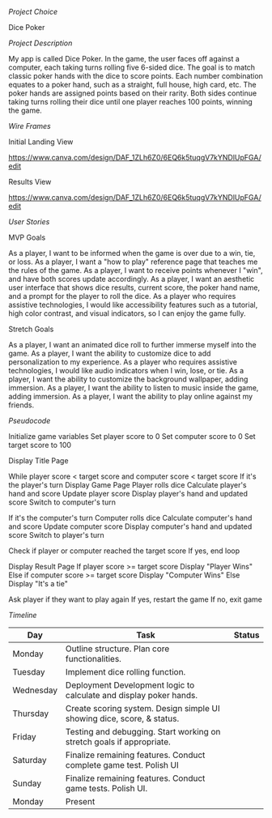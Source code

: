 *Project Choice*

Dice Poker

*Project Description*

My app is called Dice Poker. In the game, the user faces off against a computer, each taking turns rolling five 6-sided dice. The goal is to match classic poker hands with the dice to score points. Each number combination equates to a poker hand, such as a straight, full house, high card, etc. The poker hands are assigned points based on their rarity. Both sides continue taking turns rolling their dice until one player reaches 100 points, winning the game. 

*Wire Frames*

Initial Landing View

https://www.canva.com/design/DAF_1ZLh6Z0/6EQ6k5tuqgV7kYNDlUpFGA/edit

Results View

https://www.canva.com/design/DAF_1ZLh6Z0/6EQ6k5tuqgV7kYNDlUpFGA/edit

*User Stories*

MVP Goals

As a player, I want to be informed when the game is over due to a win, tie, or loss. 
As a player, I want a "how to play" reference page that teaches me the rules of the game. 
As a player, I want to receive points whenever I "win", and have both scores update accordingly. 
As a player, I want an aesthetic user interface that shows dice results, current score, the poker hand name, and a prompt for the player to roll the dice. 
As a player who requires assistive technologies, I would like accessibility features such as a tutorial, high color contrast, and visual indicators, so I can enjoy the game fully. 

Stretch Goals 

As a player, I want an animated dice roll to further immerse myself into the game. 
As a player, I want the ability to customize dice to add personalization to my experience. 
As a player who requires assistive technologies, I would like audio indicators when I win, lose, or tie. 
As a player, I want the ability to customize the background wallpaper, adding immersion.
As a player, I want the ability to listen to music inside the game, adding immersion. 
As a player, I want the ability to play online against my friends. 

*Pseudocode*

Initialize game variables
  Set player score to 0
  Set computer score to 0
  Set target score to 100

Display Title Page

While player score < target score and computer score < target score
  If it's the player's turn
    Display Game Page
    Player rolls dice
    Calculate player's hand and score
    Update player score
    Display player's hand and updated score
    Switch to computer's turn

  If it's the computer's turn
    Computer rolls dice
    Calculate computer's hand and score
    Update computer score
    Display computer's hand and updated score
    Switch to player's turn

  Check if player or computer reached the target score
    If yes, end loop

Display Result Page
  If player score >= target score
    Display "Player Wins"
  Else if computer score >= target score
    Display "Computer Wins"
  Else
    Display "It's a tie"

Ask player if they want to play again
  If yes, restart the game
  If no, exit game

*Timeline*

| Day       | Task                                                                    | Status |
|-----------|-------------------------------------------------------------------------|--------|
| Monday    | Outline structure. Plan core functionalities.                           |        |
| Tuesday   | Implement dice rolling function.                                        |        |
| Wednesday | Deployment Development logic to calculate and display poker hands.      |        |
| Thursday  | Create scoring system. Design simple UI showing dice, score, & status.  |        |
| Friday    | Testing and debugging. Start working on stretch goals if appropriate.   |        |
| Saturday  | Finalize remaining features. Conduct complete game test. Polish UI      |        |
| Sunday    | Finalize remaining features. Conduct game tests. Polish UI.             |        |
| Monday    | Present                                                                 |        |